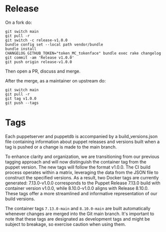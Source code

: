 # Release

On a fork do:

```
git switch main
git pull -r
git switch -c release-v1.0.0
bundle config set --local path vendor/bundle
bundle install
CHANGELOG_GITHUB_TOKEN="token_MC_tokenface" bundle exec rake changelog
git commit -am 'Release v1.0.0'
git push origin release-v1.0.0
```
Then open a PR, discuss and merge.

After the merge, as a maintainer on upstream do:

```
git switch main
git pull -r
git tag v1.0.0
git push --tags
```

# Tags

Each puppetserver and puppetdb is accompanied by a build_versions.json file containing information about puppet releases and versions built when a tag is pushed or a change is made to the main branch.

To enhance clarity and organization, we are transitioning from our previous tagging approach and will now distinguish the container tag from the puppet version. The new tags will follow the format v1.0.0. The CI build process operates within a matrix, leveraging the data from the JSON file to construct the specified versions. As a result, two Docker tags are currently generated: 7.13.0-v1.0.0 corresponds to the Puppet Release 7.13.0 build with container version v1.0.0, while 8.10.0-v1.0.0 aligns with Release 8.10.0. These tags offer a more streamlined and informative representation of our build versions.

The container tags `7.13.0-main` and `8.10.0-main` are built automatically whenever changes are merged into the Git main branch. It's important to note that these tags are designated as development tags and might be subject to breakage, so exercise caution when using them.

